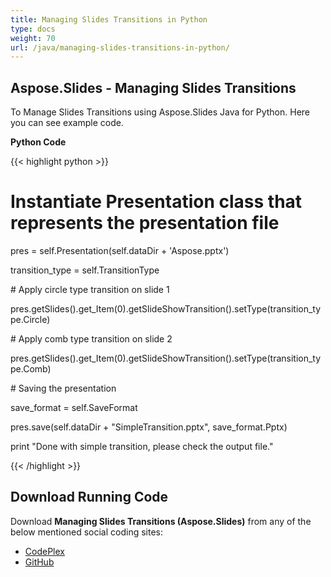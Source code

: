 ```yaml
---
title: Managing Slides Transitions in Python
type: docs
weight: 70
url: /java/managing-slides-transitions-in-python/
---
```


## **Aspose.Slides - Managing Slides Transitions**
To Manage Slides Transitions using Aspose.Slides Java for Python. Here you can see example code.

**Python Code**

{{< highlight python >}}

 # Instantiate Presentation class that represents the presentation file

pres = self.Presentation(self.dataDir + 'Aspose.pptx')

transition_type = self.TransitionType

\# Apply circle type transition on slide 1

pres.getSlides().get_Item(0).getSlideShowTransition().setType(transition_type.Circle)

\# Apply comb type transition on slide 2

pres.getSlides().get_Item(0).getSlideShowTransition().setType(transition_type.Comb)

\# Saving the presentation

save_format = self.SaveFormat

pres.save(self.dataDir + "SimpleTransition.pptx", save_format.Pptx)

print "Done with simple transition, please check the output file." 

{{< /highlight >}}
## **Download Running Code**
Download **Managing Slides Transitions (Aspose.Slides)** from any of the below mentioned social coding sites:

- [CodePlex](https://asposeslidesjavapython.codeplex.com/releases/view/620922)
- [GitHub](https://github.com/aspose-slides/Aspose.Slides-for-Java/releases/tag/Aspose.Slides_Java_for_Python-v1.0)
